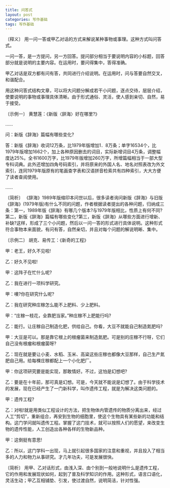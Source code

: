 ```yaml
---
title: 问答式
layout: post
categories: 写作基础
tags: 写作基础
---
```


〔释义〕 用一问一答或甲乙对话的方式来解说某种事物或事理。这种方式叫问答式。

一问一答，是一方提问，另一方回答。提问部分相当于要说明内容的小标题，回答部分就是说明的主要内容。在运用时，要问得集中，答得准确。

甲乙对话是双方都有问有答，共同进行介绍说明。在运用时，问与答要自然交叉，和谐配合。

用这种问答式结构文章，可以将大问题分解成若干小问题，逐点交待，层层介绍，使要说明的事物或事理具体清晰。由于形式通俗、灵活，使人感到亲切、自然，易于接受。

〔示例一〕 黄慧莲：《新版〈辞海〉好在哪里?》

……

问：新版《辞海》篇幅有哪些变化?

答：新版《辞海》收词12万条，比1979年版增加1．8万条；单字16534个，比1979年版增加1662个，加上各种原因删去的词目，实际新增词目4万条，调整幅度达25%。全书1600万字，比1979年版增加260万字，所增篇幅相当于一部大型专科词典。此外还增加四角号码索引，并将原来的外国人名、地名对照表改为外文索引，连同1979年版原有的笔画查字表和汉语拼音检索共有四种索引，大大方便了读者查阅使用。

……

〔简析〕 《辞海》1989年版缩印本问世以后，很多读者询问新版《辞海》与旧版《辞海》(1979年版)有什么不同的问题，作者根据读者提出的各种问题，归纳成三条：第一，1989年版《辞海》有哪几个版本?与1979年版相比，性质上有何不同?第二，新版《辞海》篇幅有哪些变化?第三，新版《辞海》从哪些方面进行增新、补缺?这样，形成了三个小问题，然后以一问一答的形式进行具体说明。这种形式符合事物本来面貌，有问有答，自然亲切，并且对每个问题的解说明晰、集中。

〔示例二〕 胡克、易传工：《新奇的工程》

甲：老王，好久不见啦!

乙：好久不见啦!

甲：这阵子在忙什么呢?

乙：我在进行一项科学研究。

甲：噢?你在研究什么呢?

乙：我在研究种庄稼怎么能不上肥料、少上肥料。

甲：“庄稼一枝花，全靠肥当家。”种庄稼不上肥能行吗?

乙：能行。让庄稼自己制造化肥，供给自己。你看，大豆不就能自己制造氮肥吗?

甲：大豆是可以。那是靠它根上的根瘤菌来制造氮肥。可是别的庄稼不行呀，它们自己没有根瘤和根瘤菌呀?

乙：现在就是要让小麦、水稻、玉米、高粱这些庄稼也都像大豆那样，自己生产氮肥自己用。给每棵庄稼都配上一个小化肥厂。

甲：你这项研究要是能实现，那敢情好。不过，这怕是幻想吧?

乙：要是在十年前，那可真是幻想。可是，今天就不能说是幻想了。由于科学技术的发展，现在已经产生了一门新科学，叫作遗传工程，就是为解决这类问题的。

甲：遗传工程?

乙：对啦!就是用类似工程设计的方法，把生物体内管遗传的物质分离出来，经过人工“剪切”，重新组合，再安到生物的细胞里，使这个生物具有某些新的功能和结构。这门学问就叫遗传工程。掌握了这门技术，就可以按照人们的愿望，来改变生物的遗传性能，人工创造出各种各样的生物新品种。

甲：这倒挺有意思!

乙：所以，这门学科一出现，马上就引起很多国家的注意和重视，并且投入了相当多的人力和物力从事研究。才几年功夫，可是发展很快。

〔简析〕 用甲、乙对话形式，由浅入深、由个别到一般地说明什么是遗传工程，它的作用和发展现状如何，起到了普及科学知识的作用。这种形式，语言口语化，灵活生动；甲乙互相铺垫、引发，使过渡自然，说明简洁，针对性强。 